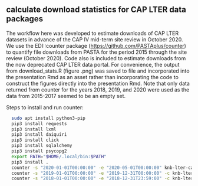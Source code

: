 ## calculate download statistics for CAP LTER data packages

The workflow here was developed to estimate downloads of CAP LTER datasets in advance of the CAP IV mid-term site review in October 2020. We use the EDI::counter package (https://github.com/PASTAplus/counter) to quantify file downloads from PASTA for the period 2015 through the site review (October 2020). Code also is included to estimate downloads from the now deprecated CAP LTER data portal. For convenience, the output from download_stats.R (figure .png) was saved to file and incorporated into the presentation Rmd as an asset rather than incorporating the code to construct the figures directly into the presentation Rmd. Note that only data returned from counter for the years 2018, 2019, and 2020 were used as the data from 2015-2017 seemed to be an empty set.

Steps to install and run counter:

```sh
  sudo apt install python3-pip
  pip3 install requests
  pip3 install lxml
  pip3 install daiquiri
  pip3 install click
  pip3 install sqlalchemy
  pip3 install psycopg2
  export PATH="$HOME/.local/bin:$PATH"
  pip3 install .
  counter -s "2020-01-01T00:00:00" -e "2020-05-01T00:00:00" knb-lter-cap "uid=CAP,o=LTER,dc=ecoinformatics,dc=org:CAP1CAP"
  counter -s "2019-01-01T00:00:00" -e "2019-12-31T00:00:00" -c knb-lter-cap "uid=CAP,o=LTER,dc=ecoinformatics,dc=org:CAP1CAP"
  counter -s "2018-01-01T00:00:00" -e "2018-12-31T23:59:00" -c knb-lter-cap "uid=CAP,o=LTER,dc=ecoinformatics,dc=org:CAP1CAP"
```
